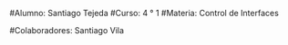 #Alumno: Santiago Tejeda
#Curso: 4 ° 1
#Materia: Control de Interfaces

#Colaboradores: Santiago Vila
